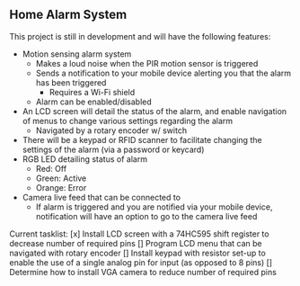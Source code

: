 ## Home Alarm System
This project is still in development and will have the following features:
* Motion sensing alarm system
  * Makes a loud noise when the PIR motion sensor is triggered
  * Sends a notification to your mobile device alerting you that the alarm has been triggered
    * Requires a Wi-Fi shield
  * Alarm can be enabled/disabled
* An LCD screen will detail the status of the alarm, and enable navigation of menus to change various settings regarding the alarm
  * Navigated by a rotary encoder w/ switch
* There will be a keypad or RFID scanner to facilitate changing the settings of the alarm (via a password or keycard)
* RGB LED detailing status of alarm
  * Red: Off
  * Green: Active
  * Orange: Error
* Camera live feed that can be connected to
  * If alarm is triggered and you are notified via your mobile device, notification will have an option to go to the camera live feed
  
Current tasklist:
[x] Install LCD screen with a 74HC595 shift register to decrease number of required pins
[] Program LCD menu that can be navigated with rotary encoder
[] Install keypad with resistor set-up to enable the use of a single analog pin for input (as opposed to 8 pins)
[] Determine how to install VGA camera to reduce number of required pins

